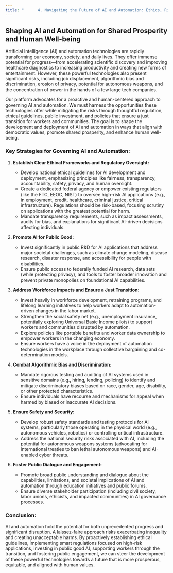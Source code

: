 ```yaml
---
title: "      4. Navigating the Future of AI and Automation: Ethics, Risks, and Opportunities"
---
```


## Shaping AI and Automation for Shared Prosperity and Human Well-being

Artificial Intelligence (AI) and automation technologies are rapidly transforming our economy, society, and daily lives. They offer immense potential for progress—from accelerating scientific discovery and improving healthcare diagnostics to increasing productivity and creating new forms of entertainment. However, these powerful technologies also present significant risks, including job displacement, algorithmic bias and discrimination, erosion of privacy, potential for autonomous weapons, and the concentration of power in the hands of a few large tech companies.

Our platform advocates for a proactive and human-centered approach to governing AI and automation. We must harness the opportunities these technologies offer while mitigating the risks through thoughtful regulation, ethical guidelines, public investment, and policies that ensure a just transition for workers and communities. The goal is to shape the development and deployment of AI and automation in ways that align with democratic values, promote shared prosperity, and enhance human well-being.

### Key Strategies for Governing AI and Automation:

1.  **Establish Clear Ethical Frameworks and Regulatory Oversight:**
    *   Develop national ethical guidelines for AI development and deployment, emphasizing principles like fairness, transparency, accountability, safety, privacy, and human oversight.
    *   Create a dedicated federal agency or empower existing regulators (like the FTC, EEOC, NIST) to oversee high-risk AI applications (e.g., in employment, credit, healthcare, criminal justice, critical infrastructure). Regulations should be risk-based, focusing scrutiny on applications with the greatest potential for harm.
    *   Mandate transparency requirements, such as impact assessments, audits for bias, and explanations for significant AI-driven decisions affecting individuals.

2.  **Promote AI for Public Good:**
    *   Invest significantly in public R&D for AI applications that address major societal challenges, such as climate change modeling, disease research, disaster response, and accessibility for people with disabilities.
    *   Ensure public access to federally funded AI research, data sets (while protecting privacy), and tools to foster broader innovation and prevent private monopolies on foundational AI capabilities.

3.  **Address Workforce Impacts and Ensure a Just Transition:**
    *   Invest heavily in workforce development, retraining programs, and lifelong learning initiatives to help workers adapt to automation-driven changes in the labor market.
    *   Strengthen the social safety net (e.g., unemployment insurance, potentially exploring Universal Basic Income pilots) to support workers and communities disrupted by automation.
    *   Explore policies like portable benefits and worker data ownership to empower workers in the changing economy.
    *   Ensure workers have a voice in the deployment of automation technologies in the workplace through collective bargaining and co-determination models.

4.  **Combat Algorithmic Bias and Discrimination:**
    *   Mandate rigorous testing and auditing of AI systems used in sensitive domains (e.g., hiring, lending, policing) to identify and mitigate discriminatory biases based on race, gender, age, disability, or other protected characteristics.
    *   Ensure individuals have recourse and mechanisms for appeal when harmed by biased or inaccurate AI decisions.

5.  **Ensure Safety and Security:**
    *   Develop robust safety standards and testing protocols for AI systems, particularly those operating in the physical world (e.g., autonomous vehicles, robotics) or controlling critical infrastructure.
    *   Address the national security risks associated with AI, including the potential for autonomous weapons systems (advocating for international treaties to ban lethal autonomous weapons) and AI-enabled cyber threats.

6.  **Foster Public Dialogue and Engagement:**
    *   Promote broad public understanding and dialogue about the capabilities, limitations, and societal implications of AI and automation through education initiatives and public forums.
    *   Ensure diverse stakeholder participation (including civil society, labor unions, ethicists, and impacted communities) in AI governance processes.

### Conclusion:

AI and automation hold the potential for both unprecedented progress and significant disruption. A laissez-faire approach risks exacerbating inequality and creating unacceptable harms. By proactively establishing ethical guidelines, implementing smart regulations focused on high-risk applications, investing in public good AI, supporting workers through the transition, and fostering public engagement, we can steer the development of these powerful technologies towards a future that is more prosperous, equitable, and aligned with human values.
